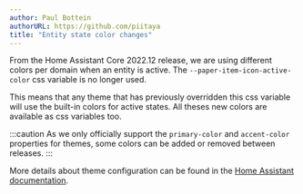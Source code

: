 ```yaml
---
author: Paul Bottein
authorURL: https://github.com/piitaya
title: "Entity state color changes"
---
```


From the Home Assistant Core 2022.12 release, we are using different colors per domain when an entity is active. The `--paper-item-icon-active-color` css variable is no longer used.

This means that any theme that has previously overridden this css variable will use the built-in colors for active states. All theses new colors are available as css variables too.

:::caution
As we only officially support the `primary-color` and `accent-color` properties for themes, some colors can be added or removed between releases.
:::

More details about theme configuration can be found in the [Home Assistant documentation](https://www.home-assistant.io/integrations/frontend/#defining-themes).
